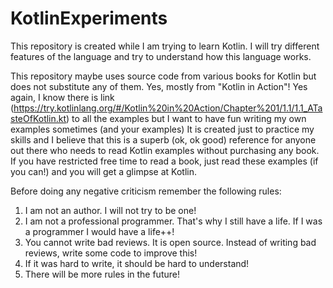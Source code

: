 # KotlinExperiments
This repository is created while I am trying to learn Kotlin. I will try different features of the language and try to understand how this language works.

This repository maybe uses source code from various books for Kotlin but does not substitute any of them.
Yes, mostly from "Kotlin in Action"! Yes again, I know there is link (https://try.kotlinlang.org/#/Kotlin%20in%20Action/Chapter%201/1.1/1.1_ATasteOfKotlin.kt) to all the examples but I want to have fun writing my own examples sometimes (and your examples)
It is created just to practice my skills and I believe that this is a superb (ok, ok good) reference for anyone out there who needs to read Kotlin examples without purchasing any book.
If you have restricted free time to read a book, just read these examples (if you can!) and you will get a glimpse at Kotlin.

Before doing any negative criticism remember the following rules:
1. I am not an author. 
	I will not try to be one!
2. I am not a professional programmer. 
	That's why I still have a life. If I was a programmer I would have a life++!
3. You cannot write bad reviews. 
	It is open source. Instead of writing bad reviews, write some code to improve this!
4. If it was hard to write, it should be hard to understand!
5. There will be more rules in the future!
